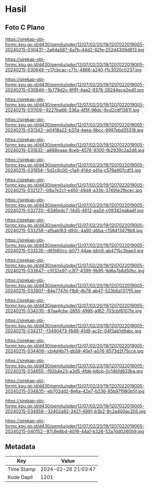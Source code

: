# Hasil

## Foto C Plano

https://sirekap-obj-formc.kpu.go.id/d430/pemilu/pdpr/12/07/02/20/19/1207022019005-20240215-030431--2a64a587-4a7b-44d2-82fe-252d4309d813.jpg

https://sirekap-obj-formc.kpu.go.id/d430/pemilu/pdpr/12/07/02/20/19/1207022019005-20240215-030648--c17cbcac-c71c-4866-a240-f1c3020c0237.jpg

https://sirekap-obj-formc.kpu.go.id/d430/pemilu/pdpr/12/07/02/20/19/1207022019005-20240215-030848--1b779d2c-6f91-4aa2-9378-28244eca2ed0.jpg

https://sirekap-obj-formc.kpu.go.id/d430/pemilu/pdpr/12/07/02/20/19/1207022019005-20240215-031109--9227ba66-336a-4f5f-96dc-9cd2cdf13811.jpg

https://sirekap-obj-formc.kpu.go.id/d430/pemilu/pdpr/12/07/02/20/19/1207022019005-20240215-031342--e0418a22-b37d-4eea-9bcc-9997ebd35318.jpg

https://sirekap-obj-formc.kpu.go.id/d430/pemilu/pdpr/12/07/02/20/19/1207022019005-20240215-031632--a668eaaa-8ceb-4578-9300-fb2939c2a2d6.jpg

https://sirekap-obj-formc.kpu.go.id/d430/pemilu/pdpr/12/07/02/20/19/1207022019005-20240215-031954--5d2c9c00-c1a4-414d-a41a-c576a907cdf3.jpg

https://sirekap-obj-formc.kpu.go.id/d430/pemilu/pdpr/12/07/02/20/19/1207022019005-20240215-032127--06a7e2c1-e450-49d4-a33b-37491e2fbcec.jpg

https://sirekap-obj-formc.kpu.go.id/d430/pemilu/pdpr/12/07/02/20/19/1207022019005-20240215-032720--63d6edc7-14d5-4612-aa2d-c09342eaba4f.jpg

https://sirekap-obj-formc.kpu.go.id/d430/pemilu/pdpr/12/07/02/20/19/1207022019005-20240215-033258--afbab163-d90c-4a90-abba-c158413479b8.jpg

https://sirekap-obj-formc.kpu.go.id/d430/pemilu/pdpr/12/07/02/20/19/1207022019005-20240215-033535--d61b60cc-b071-44ae-bbc6-ab4715c3bae3.jpg

https://sirekap-obj-formc.kpu.go.id/d430/pemilu/pdpr/12/07/02/20/19/1207022019005-20240215-033647--c5f32e97-c3f7-4399-9b95-9d6a7b8d50bc.jpg

https://sirekap-obj-formc.kpu.go.id/d430/pemilu/pdpr/12/07/02/20/19/1207022019005-20240215-033907--84e7747d-f1b8-4b78-ab47-523b6a1317f5.jpg

https://sirekap-obj-formc.kpu.go.id/d430/pemilu/pdpr/12/07/02/20/19/1207022019005-20240215-034035--87aa4cbe-2655-4995-a162-703cbf6107fe.jpg

https://sirekap-obj-formc.kpu.go.id/d430/pemilu/pdpr/12/07/02/20/19/1207022019005-20240215-034217--f3490473-f849-41d9-ac2c-04f3ab1d9abc.jpg

https://sirekap-obj-formc.kpu.go.id/d430/pemilu/pdpr/12/07/02/20/19/1207022019005-20240215-034406--cb4d4b71-db58-40e1-a076-8573d2f75cce.jpg

https://sirekap-obj-formc.kpu.go.id/d430/pemilu/pdpr/12/07/02/20/19/1207022019005-20240215-034655--f92b4e23-a3d5-4fde-b6cb-0c14bfd633ba.jpg

https://sirekap-obj-formc.kpu.go.id/d430/pemilu/pdpr/12/07/02/20/19/1207022019005-20240215-034835--eb702dd2-8e6a-42e7-b236-85b97f980b5f.jpg

https://sirekap-obj-formc.kpu.go.id/d430/pemilu/pdpr/12/07/02/20/19/1207022019005-20240215-034958--32402a82-3421-4991-b3b2-8c2a400ac205.jpg

https://sirekap-obj-formc.kpu.go.id/d430/pemilu/pdpr/12/07/02/20/19/1207022019005-20240215-040152--87c8e8bd-4016-44a1-b326-52a7dd0260b9.jpg


## Metadata

| Key        | Value               |
| ---------- | ------------------- |
| Time Stamp | 2024-02-26 21:03:47 |
| Kode Dapil | 1201                |



